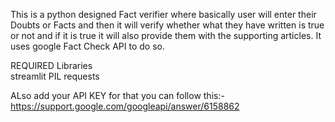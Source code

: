 This is a python designed Fact verifier where basically user will enter their Doubts or Facts
and then it will verify whether what they have written is true or not and if it is true it will 
also provide them with the supporting articles. It uses google Fact Check API to do so.

REQUIRED Libraries  
streamlit 
PIL
requests

ALso add your API KEY for that you can follow this:-
https://support.google.com/googleapi/answer/6158862
